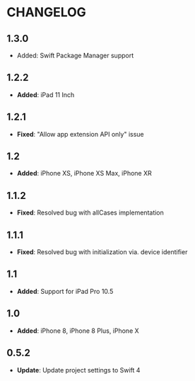 # CHANGELOG

## 1.3.0

- Added: Swift Package Manager support

## 1.2.2

- **Added**: iPad 11 Inch

## 1.2.1

- **Fixed**: "Allow app extension API only" issue

## 1.2

- **Added**: iPhone XS, iPhone XS Max, iPhone XR

## 1.1.2

- **Fixed**: Resolved bug with allCases implementation

## 1.1.1

- **Fixed**: Resolved bug with initialization via. device identifier

## 1.1

- **Added**: Support for iPad Pro 10.5

## 1.0

- **Added**: iPhone 8, iPhone 8 Plus, iPhone X

## 0.5.2

- **Update**: Update project settings to Swift 4
